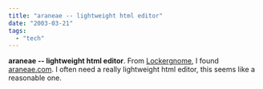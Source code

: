 ```yaml
---
title: "araneae -- lightweight html editor"
date: "2003-03-21"
tags: 
  - "tech"
---
```


**araneae -- lightweight html editor**. From [Lockergnome](http://www.lockergnome.com), I found [araneae.com](http://www.araneae.com/download.html). I often need a really lightweight html editor, this seems like a reasonable one.
